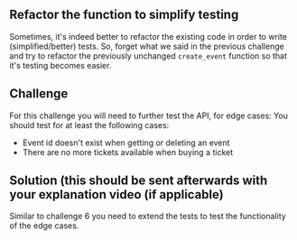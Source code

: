 ## Refactor the function to simplify testing

Sometimes, it's indeed better to refactor the existing code in order to write (simplified/better) tests. So, forget what 
we said in the previous challenge and try to refactor the previously unchanged `create_event` function so that it's 
testing becomes easier.


## Challenge

For this challenge you will need to further test the API, for edge cases: You should test for at
least the following cases:
-   Event id doesn't exist when getting or deleting an event 
-   There are no more tickets available when buying a ticket


## Solution (this should be sent afterwards with your explanation video (if applicable)

Similar to challenge 6 you need to extend the tests to test the functionality of the edge cases.










